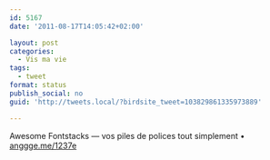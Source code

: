 ```yaml
---
id: 5167
date: '2011-08-17T14:05:42+02:00'

layout: post
categories:
  - Vis ma vie
tags:
  - tweet
format: status
publish_social: no
guid: 'http://tweets.local/?birdsite_tweet=103829861335973889'

---
```


Awesome Fontstacks — vos piles de polices tout simplement • [anggge.me/1237e](http://anggge.me/1237e)